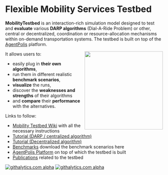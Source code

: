 Flexible Mobility Services Testbed
===============

**MobilityTestbed** is an interaction-rich simulation model designed to test and **evaluate** various **DARP algorithms** (Dial-A-Ride Problem) or other, central or decentralized, coordination or resource-allocation mechanisms within on-demand transportation systems. The testbed is built on top of the [AgentPolis](http://agentpolis.com/) platform.

<img src="https://raw.github.com/agents4its/mobilitytestbed/screenshots/screenshot1.jpg" width="250" align="right" />

It allows users to:
* easily plug in **their own algorithms**, 
* run them in different realistic **benchmark scenarios**, 
* **visualize** the runs,
* discover the **weaknesses and strengths** of their algorithms
* and **compare** their **performance** with the alternatives.

Links to follow:
* [Mobility Testbed Wiki](http://github.com/agents4its/mobilitytestbed/wiki) with all the necessary instructions
* [Tutorial (DARP / centralized algorithm)](http://goo.gl/0Swwrc) 
* [Tutorial (Decentralized algorithm)](http://goo.gl/RSVadu)
* [Benchmarks](http://github.com/agents4its/mobilitytestbed/wiki/Benchmarks) download the benchmark scenarios here
* [AgentPolis Platform](http://agentpolis.org/) on top of which the testbed is built
* [Publications](http://github.com/agents4its/mobilitytestbed/wiki/Publications) related to the testbed


[![githalytics.com alpha](https://cruel-carlota.pagodabox.com/5456c0d15d48f5f2e414a43d0fabd236 "githalytics.com")](http://githalytics.com/agents4its/mobilitytestbed)
[![githalytics.com alpha](https://cruel-carlota.pagodabox.com/afd305488fbe7992875c17b2295c7e9a "githalytics.com")](http://githalytics.com/agents4its/mobilitytestbed)
